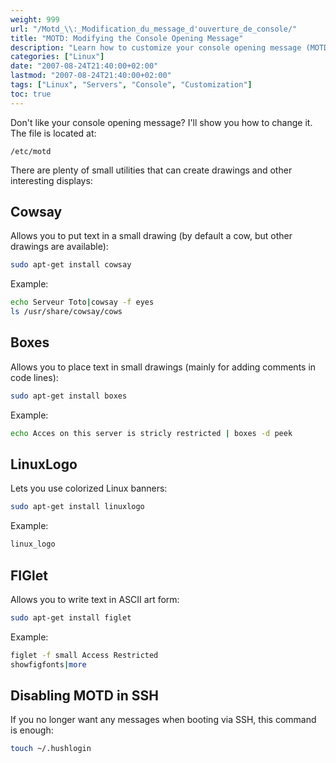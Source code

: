 ```yaml
---
weight: 999
url: "/Motd_\\:_Modification_du_message_d'ouverture_de_console/"
title: "MOTD: Modifying the Console Opening Message"
description: "Learn how to customize your console opening message (MOTD) using various utilities like cowsay, boxes, linuxlogo, and figlet."
categories: ["Linux"]
date: "2007-08-24T21:40:00+02:00"
lastmod: "2007-08-24T21:40:00+02:00"
tags: ["Linux", "Servers", "Console", "Customization"]
toc: true
---
```


Don't like your console opening message? I'll show you how to change it. The file is located at:

`/etc/motd`

There are plenty of small utilities that can create drawings and other interesting displays:

## Cowsay

Allows you to put text in a small drawing (by default a cow, but other drawings are available):

```bash
sudo apt-get install cowsay
```

Example:

```bash
echo Serveur Toto|cowsay -f eyes
ls /usr/share/cowsay/cows
```

## Boxes

Allows you to place text in small drawings (mainly for adding comments in code lines):

```bash
sudo apt-get install boxes
```

Example:

```bash
echo Acces on this server is stricly restricted | boxes -d peek
```

## LinuxLogo

Lets you use colorized Linux banners:

```bash
sudo apt-get install linuxlogo
```

Example:

```bash
linux_logo
```

## FIGlet

Allows you to write text in ASCII art form:

```bash
sudo apt-get install figlet
```

Example:

```bash
figlet -f small Access Restricted
showfigfonts|more
```

## Disabling MOTD in SSH

If you no longer want any messages when booting via SSH, this command is enough:

```bash
touch ~/.hushlogin
```
